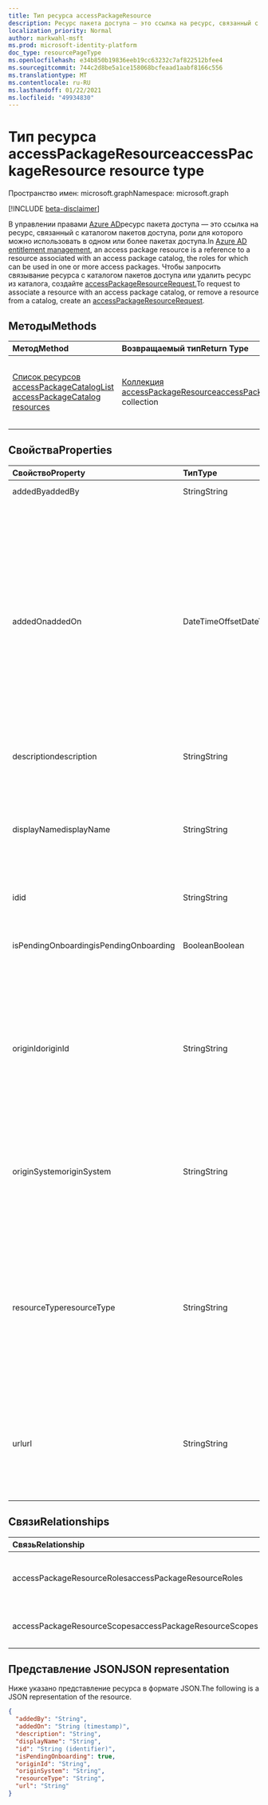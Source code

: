 ```yaml
---
title: Тип ресурса accessPackageResource
description: Ресурс пакета доступа — это ссылка на ресурс, связанный с каталогом, роли которого можно использовать в одном или более пакетах доступа.
localization_priority: Normal
author: markwahl-msft
ms.prod: microsoft-identity-platform
doc_type: resourcePageType
ms.openlocfilehash: e34b850b19836eeb19cc63232c7af822512bfee4
ms.sourcegitcommit: 744c2d8be5a1ce158068bcfeaad1aabf8166c556
ms.translationtype: MT
ms.contentlocale: ru-RU
ms.lasthandoff: 01/22/2021
ms.locfileid: "49934830"
---
```

# <a name="accesspackageresource-resource-type"></a><span data-ttu-id="327aa-103">Тип ресурса accessPackageResource</span><span class="sxs-lookup"><span data-stu-id="327aa-103">accessPackageResource resource type</span></span>

<span data-ttu-id="327aa-104">Пространство имен: microsoft.graph</span><span class="sxs-lookup"><span data-stu-id="327aa-104">Namespace: microsoft.graph</span></span>

[!INCLUDE [beta-disclaimer](../../includes/beta-disclaimer.md)]

<span data-ttu-id="327aa-105">В управлении правами [Azure AD](entitlementmanagement-root.md)ресурс пакета доступа — это ссылка на ресурс, связанный с каталогом пакетов доступа, роли для которого можно использовать в одном или более пакетах доступа.</span><span class="sxs-lookup"><span data-stu-id="327aa-105">In [Azure AD entitlement management](entitlementmanagement-root.md), an access package resource is a reference to a resource associated with an access package catalog, the roles for which can be used in one or more access packages.</span></span>  <span data-ttu-id="327aa-106">Чтобы запросить связывание ресурса с каталогом пакетов доступа или удалить ресурс из каталога, создайте [accessPackageResourceRequest.](accesspackageresourcerequest.md)</span><span class="sxs-lookup"><span data-stu-id="327aa-106">To request to associate a resource with an access package catalog, or remove a resource from a catalog, create an [accessPackageResourceRequest](accesspackageresourcerequest.md).</span></span>

## <a name="methods"></a><span data-ttu-id="327aa-107">Методы</span><span class="sxs-lookup"><span data-stu-id="327aa-107">Methods</span></span>

| <span data-ttu-id="327aa-108">Метод</span><span class="sxs-lookup"><span data-stu-id="327aa-108">Method</span></span>       | <span data-ttu-id="327aa-109">Возвращаемый тип</span><span class="sxs-lookup"><span data-stu-id="327aa-109">Return Type</span></span> | <span data-ttu-id="327aa-110">Описание</span><span class="sxs-lookup"><span data-stu-id="327aa-110">Description</span></span> |
|:-------------|:------------|:------------|
| [<span data-ttu-id="327aa-111">Список ресурсов accessPackageCatalog</span><span class="sxs-lookup"><span data-stu-id="327aa-111">List accessPackageCatalog resources</span></span>](../api/accesspackagecatalog-list-accesspackageresources.md) | <span data-ttu-id="327aa-112">[Коллекция accessPackageResource](accesspackageresource.md)</span><span class="sxs-lookup"><span data-stu-id="327aa-112">[accessPackageResource](accesspackageresource.md) collection</span></span> | <span data-ttu-id="327aa-113">Получить список объектов accessPackageResource в каталоге.</span><span class="sxs-lookup"><span data-stu-id="327aa-113">Retrieve a list of accessPackageResource objects in a catalog.</span></span> |

## <a name="properties"></a><span data-ttu-id="327aa-114">Свойства</span><span class="sxs-lookup"><span data-stu-id="327aa-114">Properties</span></span>

| <span data-ttu-id="327aa-115">Свойство</span><span class="sxs-lookup"><span data-stu-id="327aa-115">Property</span></span>     | <span data-ttu-id="327aa-116">Тип</span><span class="sxs-lookup"><span data-stu-id="327aa-116">Type</span></span>        | <span data-ttu-id="327aa-117">Описание</span><span class="sxs-lookup"><span data-stu-id="327aa-117">Description</span></span> |
|:-------------|:------------|:------------|
|<span data-ttu-id="327aa-118">addedBy</span><span class="sxs-lookup"><span data-stu-id="327aa-118">addedBy</span></span>|<span data-ttu-id="327aa-119">String</span><span class="sxs-lookup"><span data-stu-id="327aa-119">String</span></span>|<span data-ttu-id="327aa-120">Только для чтения.</span><span class="sxs-lookup"><span data-stu-id="327aa-120">Read-only.</span></span>|
|<span data-ttu-id="327aa-121">addedOn</span><span class="sxs-lookup"><span data-stu-id="327aa-121">addedOn</span></span>|<span data-ttu-id="327aa-122">DateTimeOffset</span><span class="sxs-lookup"><span data-stu-id="327aa-122">DateTimeOffset</span></span>|<span data-ttu-id="327aa-p102">Тип Timestamp представляет сведения о времени и дате с использованием формата ISO 8601 (всегда используется формат UTC). Например, значение полуночи 1 января 2014 г. в формате UTC выглядит так: `'2014-01-01T00:00:00Z'`.</span><span class="sxs-lookup"><span data-stu-id="327aa-p102">The Timestamp type represents date and time information using ISO 8601 format and is always in UTC time. For example, midnight UTC on Jan 1, 2014 would look like this: `'2014-01-01T00:00:00Z'`</span></span>|
|<span data-ttu-id="327aa-125">description</span><span class="sxs-lookup"><span data-stu-id="327aa-125">description</span></span>|<span data-ttu-id="327aa-126">String</span><span class="sxs-lookup"><span data-stu-id="327aa-126">String</span></span>|<span data-ttu-id="327aa-127">Описание ресурса.</span><span class="sxs-lookup"><span data-stu-id="327aa-127">A description for the resource.</span></span>|
|<span data-ttu-id="327aa-128">displayName</span><span class="sxs-lookup"><span data-stu-id="327aa-128">displayName</span></span>|<span data-ttu-id="327aa-129">String</span><span class="sxs-lookup"><span data-stu-id="327aa-129">String</span></span>|<span data-ttu-id="327aa-130">Отображаемого имени ресурса, например имя приложения, имя группы или имя сайта.</span><span class="sxs-lookup"><span data-stu-id="327aa-130">The display name of the resource, such as the application name, group name or site name.</span></span>|
|<span data-ttu-id="327aa-131">id</span><span class="sxs-lookup"><span data-stu-id="327aa-131">id</span></span>|<span data-ttu-id="327aa-132">String</span><span class="sxs-lookup"><span data-stu-id="327aa-132">String</span></span>| <span data-ttu-id="327aa-133">Только для чтения.</span><span class="sxs-lookup"><span data-stu-id="327aa-133">Read-only.</span></span>|
|<span data-ttu-id="327aa-134">isPendingOnboarding</span><span class="sxs-lookup"><span data-stu-id="327aa-134">isPendingOnboarding</span></span>|<span data-ttu-id="327aa-135">Boolean</span><span class="sxs-lookup"><span data-stu-id="327aa-135">Boolean</span></span>|<span data-ttu-id="327aa-136">Имеет true, если ресурс еще не доступен для назначения.</span><span class="sxs-lookup"><span data-stu-id="327aa-136">True if the resource is not yet available for assignment.</span></span>|
|<span data-ttu-id="327aa-137">originId</span><span class="sxs-lookup"><span data-stu-id="327aa-137">originId</span></span>|<span data-ttu-id="327aa-138">String</span><span class="sxs-lookup"><span data-stu-id="327aa-138">String</span></span>|<span data-ttu-id="327aa-139">Уникальный идентификатор ресурса в системе источника.</span><span class="sxs-lookup"><span data-stu-id="327aa-139">The unique identifier of the resource in the origin system.</span></span> <span data-ttu-id="327aa-140">В случае группы Azure AD это идентификатор группы.</span><span class="sxs-lookup"><span data-stu-id="327aa-140">In the case of an Azure AD group, this is the identifier of the group.</span></span> |
|<span data-ttu-id="327aa-141">originSystem</span><span class="sxs-lookup"><span data-stu-id="327aa-141">originSystem</span></span>|<span data-ttu-id="327aa-142">String</span><span class="sxs-lookup"><span data-stu-id="327aa-142">String</span></span>|<span data-ttu-id="327aa-143">Тип ресурса в системе источника, например `SharePointOnline` , или `AadApplication` `AadGroup` .</span><span class="sxs-lookup"><span data-stu-id="327aa-143">The type of the resource in the origin system, such as `SharePointOnline`, `AadApplication` or `AadGroup`.</span></span>|
|<span data-ttu-id="327aa-144">resourceType</span><span class="sxs-lookup"><span data-stu-id="327aa-144">resourceType</span></span>|<span data-ttu-id="327aa-145">String</span><span class="sxs-lookup"><span data-stu-id="327aa-145">String</span></span>|<span data-ttu-id="327aa-146">Тип ресурса, например, подключенное к Azure AD приложение `Application` или сайт `SharePoint Online Site` SharePoint Online.</span><span class="sxs-lookup"><span data-stu-id="327aa-146">The type of the resource, such as `Application` if it is an Azure AD connected application, or `SharePoint Online Site` for a SharePoint Online site.</span></span>|
|<span data-ttu-id="327aa-147">url</span><span class="sxs-lookup"><span data-stu-id="327aa-147">url</span></span>|<span data-ttu-id="327aa-148">String</span><span class="sxs-lookup"><span data-stu-id="327aa-148">String</span></span>|<span data-ttu-id="327aa-149">Уникальный локатор ресурса, например URL-адрес для регистрации пользователя в приложении.</span><span class="sxs-lookup"><span data-stu-id="327aa-149">A unique resource locator for the resource, such as the URL for signing a user into an application.</span></span>|

## <a name="relationships"></a><span data-ttu-id="327aa-150">Связи</span><span class="sxs-lookup"><span data-stu-id="327aa-150">Relationships</span></span>

| <span data-ttu-id="327aa-151">Связь</span><span class="sxs-lookup"><span data-stu-id="327aa-151">Relationship</span></span> | <span data-ttu-id="327aa-152">Тип</span><span class="sxs-lookup"><span data-stu-id="327aa-152">Type</span></span>        | <span data-ttu-id="327aa-153">Описание</span><span class="sxs-lookup"><span data-stu-id="327aa-153">Description</span></span> |
|:-------------|:------------|:------------|
|<span data-ttu-id="327aa-154">accessPackageResourceRoles</span><span class="sxs-lookup"><span data-stu-id="327aa-154">accessPackageResourceRoles</span></span>|<span data-ttu-id="327aa-155">[Коллекция accessPackageResourceRole](accesspackageresourcerole.md)</span><span class="sxs-lookup"><span data-stu-id="327aa-155">[accessPackageResourceRole](accesspackageresourcerole.md) collection</span></span>| <span data-ttu-id="327aa-156">Только для чтения.</span><span class="sxs-lookup"><span data-stu-id="327aa-156">Read-only.</span></span> <span data-ttu-id="327aa-157">Допускается значение null.</span><span class="sxs-lookup"><span data-stu-id="327aa-157">Nullable.</span></span>|
|<span data-ttu-id="327aa-158">accessPackageResourceScopes</span><span class="sxs-lookup"><span data-stu-id="327aa-158">accessPackageResourceScopes</span></span>|<span data-ttu-id="327aa-159">[Коллекция accessPackageResourceScope](accesspackageresourcescope.md)</span><span class="sxs-lookup"><span data-stu-id="327aa-159">[accessPackageResourceScope](accesspackageresourcescope.md) collection</span></span>| <span data-ttu-id="327aa-p105">Только для чтения. Допускается значение null.</span><span class="sxs-lookup"><span data-stu-id="327aa-p105">Read-only. Nullable.</span></span>|

## <a name="json-representation"></a><span data-ttu-id="327aa-162">Представление JSON</span><span class="sxs-lookup"><span data-stu-id="327aa-162">JSON representation</span></span>

<span data-ttu-id="327aa-163">Ниже указано представление ресурса в формате JSON.</span><span class="sxs-lookup"><span data-stu-id="327aa-163">The following is a JSON representation of the resource.</span></span>

<!-- {
  "blockType": "resource",
  "optionalProperties": [

  ],
  "@odata.type": "microsoft.graph.accessPackageResource",
  "baseType": "",
  "keyProperty": "id"
}-->

```json
{
  "addedBy": "String",
  "addedOn": "String (timestamp)",
  "description": "String",
  "displayName": "String",
  "id": "String (identifier)",
  "isPendingOnboarding": true,
  "originId": "String",
  "originSystem": "String",
  "resourceType": "String",
  "url": "String"
}
```

<!-- uuid: 16cd6b66-4b1a-43a1-adaf-3a886856ed98
2019-02-04 14:57:30 UTC -->
<!-- {
  "type": "#page.annotation",
  "description": "accessPackageResource resource",
  "keywords": "",
  "section": "documentation",
  "tocPath": ""
}-->


